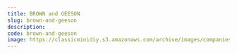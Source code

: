 ```yaml
---
title: BROWN and GEESON
slug: brown-and-geeson
description:
code: brown-and-geeson
image: https://classicminidiy.s3.amazonaws.com/archive/images/companies/wpd1d66a3b_06.png
---
```


<!-- Content of the page -->

##

    
